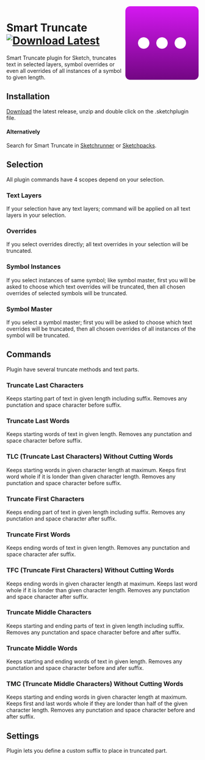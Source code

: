 <img src="https://github.com/ozgurgunes/Sketch-Smart-Truncate/blob/master/assets/icon.png?raw=true" alt="Sketch Smart Truncate" width="192" align="right" />

# Smart Truncate  [![Download Latest][image]][link]

[image]: https://img.shields.io/github/release/ozgurgunes/Sketch-Smart-Truncate.svg?label=Download
[link]: https://github.com/ozgurgunes/Sketch-Smart-Truncate/releases/latest/download/smart-truncate.sketchplugin.zip

Smart Truncate plugin for Sketch, truncates text in selected layers, symbol overrides or even all overrides of all instances of a symbol to given length.

## Installation

[Download][link] the latest release, unzip and double click on the .sketchplugin file.

#### Alternatively

Search for Smart Truncate in [Sketchrunner](http://sketchrunner.com/) or [Sketchpacks](https://sketchpacks.com/).

## Selection

All plugin commands have 4 scopes depend on your selection.

### Text Layers

If your selection have any text layers; command will be applied on all text layers in your selection.

### Overrides

If you select overrides directly; all text overrides in your selection will be truncated.

### Symbol Instances

If you select instances of same symbol; like symbol master, first you will be asked to choose which text overrides will be truncated, then all chosen overrides of selected symbols will be truncated.

### Symbol Master

If you select a symbol master; first you will be asked to choose which text overrides will be truncated, then all chosen overrides of all instances of the symbol will be truncated.

## Commands

Plugin have several truncate methods and text parts.

### Truncate Last Characters

Keeps starting part of text in given length including suffix. Removes any punctation and space character before suffix.

### Truncate Last Words

Keeps starting words of text in given length. Removes any punctation and space character before suffix.

### TLC (Truncate Last Characters) Without Cutting Words

Keeps starting words in given character length at maximum. Keeps first word whole if it is londer than given character length. Removes any punctation and space character before suffix.

### Truncate First Characters

Keeps ending part of text in given length including suffix. Removes any punctation and space character after suffix.

### Truncate First Words

Keeps ending words of text in given length. Removes any punctation and space character afer suffix.

### TFC (Truncate First Characters) Without Cutting Words

Keeps ending words in given character length at maximum. Keeps last word whole if it is londer than given character length. Removes any punctation and space character after suffix.

### Truncate Middle Characters

Keeps starting and ending parts of text in given length including suffix. Removes any punctation and space character before and after suffix.

### Truncate Middle Words

Keeps starting and ending words of text in given length. Removes any punctation and space character before and afer suffix.

### TMC (Truncate Middle Characters) Without Cutting Words

Keeps starting and ending words in given character length at maximum. Keeps first and last words whole if they are londer than half of the given character length. Removes any punctation and space character before and after suffix.

## Settings

Plugin lets you define a custom suffix to place in truncated part.
